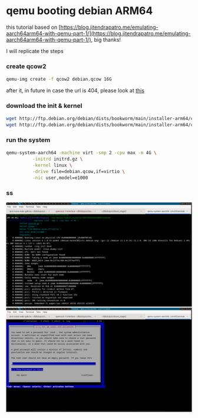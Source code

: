 # qemu booting debian ARM64

this tutorial based on [https://blog.jitendrapatro.me/emulating-aarch64arm64-with-qemu-part-1/](https://blog.jitendrapatro.me/emulating-aarch64arm64-with-qemu-part-1/), big thanks!

I will replicate the steps

### create qcow2
```sh
qemu-img create -f qcow2 debian.qcow 16G
```

after it, in future in case the url is 404, please look at [this](http://ftp.debian.org/debian/dists/bookworm/main/installer-arm64/current/images/netboot/debian-installer/arm64/)

### download the init & kernel

```sh
wget http://ftp.debian.org/debian/dists/bookworm/main/installer-arm64/current/images/netboot/debian-installer/arm64/initrd.gz
wget http://ftp.debian.org/debian/dists/bookworm/main/installer-arm64/current/images/netboot/debian-installer/arm64/linux
```

### run the system
```sh
qemu-system-aarch64 -machine virt -smp 2 -cpu max -m 4G \
          -initrd initrd.gz \
          -kernel linux \
          -drive file=debian.qcow,if=virtio \
          -nic user,model=e1000
```

### ss
![image](../_images/312f90fae112c79aa2ef955cc044f1248ce24f04dc068773dbefb9170651d2d2fbd2f9d5f4abe8cf220a7f8762e04b775519f8f419f04d5fbf45aa28.png)
![image](../_images/8a2ab9814e5abec61dfba05a8cb731982f9824f326117b4066a198b2484976355ea5f2a4de2c4be6777ae164f31a58c8f0ab4419f4ee6769aaa20a67.png)